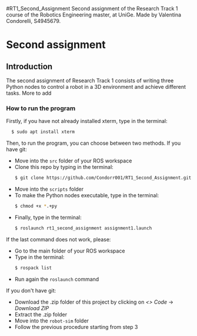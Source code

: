 #RT1_Second_Assignment
 Second assignment of the Research Track 1 course of the Robotics Engineering master, at UniGe. 
 Made by Valentina Condorelli, S4945679.

# Second assignment
## Introduction

The second assignment of Research Track 1 consists of writing three Python nodes to control a robot in a 3D environment and achieve different tasks. More to add
### How to run the program
Firstly, if you have not already installed xterm, type in the terminal:
```bash
  $ sudo apt install xterm
  ```
Then, to run the program, you can choose between two methods.
If you have git:
- Move into the `src` folder of your ROS workspace
- Clone this repo by typing in the terminal:
  ```bash
  $ git clone https://github.com/Condorr001/RT1_Second_Assignment.git
  ```
- Move into the `scripts` folder
- To make the Python nodes executable, type in the terminal:
  ```bash
  $ chmod +x *.+py
  ```
- Finally, type in the terminal:
  ```bash
  $ roslaunch rt1_second_assignment assignment1.launch
  ```
If the last command does not work, please:
- Go to the main folder of your ROS workspace
- Type in the terminal:
  ```bash
  $ rospack list
  ```
- Run again the `roslaunch` command


If you don't have git:
- Download the .zip folder of this project by clicking on *<> Code* -> *Download ZIP*
- Extract the .zip folder
- Move into the `robot-sim` folder
- Follow the previous procedure starting from step 3
